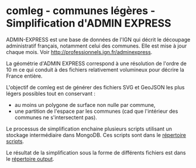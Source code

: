 # comleg - communes légères - Simplification d'ADMIN EXPRESS

ADMIN-EXPRESS est une base de données de l'IGN qui décrit le découpage administratif français,
notamment celui des communes.
Elle est mise à jour chaque mois.
Voir http://professionnels.ign.fr/adminexpress.    

La géométrie d'ADMIN EXPRESS correspond à une résolution de l'ordre de 10 m ce qui conduit à des fichiers
relativement volumineux pour décrire la France entière.

L'objectif de comleg est de générer des fichiers SVG et GeoJSON les plus légers possibles tout en conservant :
- au moins un polygone de surface non nulle par commune,
- une partition de l'espace par les communes (cad que l'intérieur des communes ne s'intersectent pas).

Le processus de simplification enchaine plusieurs scripts utilisant un stockage intermédiaire dans MongoDB.
Ces scripts sont dans le [répertoire scripts](https://github.com/benoitdavidfr/comleg/tree/master/scripts).  

Le résultat de la simplification sous la forme de différents fichiers est dans le
[répertoire output](https://github.com/benoitdavidfr/comleg/tree/master/output).
